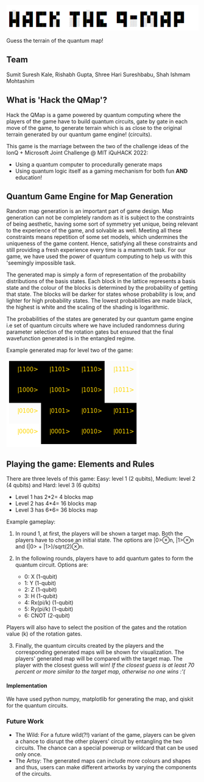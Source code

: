 ![HacktheQMap](HacktheQMap.PNG)  

Guess the terrain of the quantum map!

## Team

Sumit Suresh Kale, Rishabh Gupta, Shree Hari Sureshbabu, Shah Ishmam Mohtashim

## What is 'Hack the QMap'? 
Hack the QMap is a game powered by quantum computing where the players of the game have to build quantum circuits, gate by gate in each move of the game, to generate terrain which is as close to the original terrain generated by our quantum game engine! (circuits).

This game is the marriage between the two of the challenge ideas of the IonQ + Microsoft Joint Challenge @ MIT iQuHACK 2022:
* Using a quantum computer to procedurally generate maps
* Using quantum logic itself as a gaming mechanism for both fun **AND** education!


## Quantum Game Engine for Map Generation
Random map generation is an important part of game design. Map generation can not be completely random as it is subject to the constraints of being aesthetic, having some sort of symmetry yet unique, being relevant to the experience of the game, and solvable as well. Meeting all these constraints means repetition of some set models, which undermines the uniqueness of the game content. Hence, satisfying all these constraints and still providing a fresh experience every time is a mammoth task. For our game, we have used the power of quantum computing to help us with this 'seemingly impossible task.

The generated map is simply a form of representation of the probability distributions of the basis states. Each block in the lattice represents a basis state and the colour of the blocks is determined by the probability of getting that state. The blocks will be darker for states whose probability is low, and lighter for high probability states. The lowest probabilities are made black, the highest is white and the scaling of the shading is logarithmic.

The probabilities of the states are generated by our quantum game engine i.e set of quantum circuits where we have included randomness during parameter selection of the rotation gates but ensured that the final wavefunction generated is in the entangled regime. 

Example generated map for level two of the game:

![map(1)](map(1).png)  


## Playing the game: Elements and Rules

There are three levels of this game: Easy: level 1 (2 qubits), Medium: level 2 (4 qubits) and Hard: level 3 (6 qubits)

* Level 1 has 2*2= 4 blocks map
* Level 2 has 4*4= 16 blocks map
* Level 3 has 6*6= 36 blocks map
 
Example gameplay:
1) In round 1, at first, the players will be shown a target map. Both the players have to choose an initial state. The options are |0>⊗n, |1>⊗n and (|0> + |1>)/sqrt(2)⊗n.
2) In the following rounds, players have to add quantum gates to form the quantum circuit. Options are:

    * 0: X        (1-qubit)
    * 1: Y        (1-qubit)
    * 2: Z        (1-qubit)
    * 3: H        (1-qubit)
    * 4: Rx(pi/k) (1-qubit)
    * 5: Ry(pi/k) (1-qubit)
    * 6: CNOT     (2-qubit)

Players will also have to select the position of the gates and the rotation value (k) of the rotation gates.

3) Finally, the quantum circuits created by the players and the corresponding generated maps will be shown for visualization. The players' generated map will be compared with the target map. The player with the closest guess will win! *If the closest guess is at least 70 percent or more similar to the target map, otherwise no one wins :'(*


#### Implementation
We have used python numpy, matplotlib for generating the map, and qiskit for the quantum circuits. 

### Future Work
* The Wild: For a future wild(?!) variant of the game, players can be given a chance to disrupt the other players' circuit by entangling the two circuits. The chance can a special powerup or wildcard that can be used only once. 
* The Artsy: The generated maps can include more colours and shapes and thus, users can make different artworks by varying the components of the circuits. 
